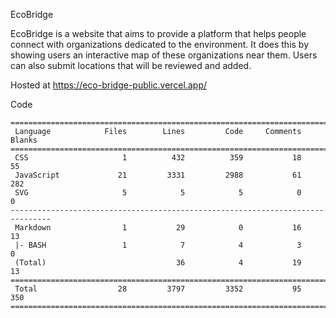 EcoBridge

EcoBridge is a website that aims to provide a platform that helps people connect with organizations dedicated to the environment. It does this by showing users an interactive map of these organizations near them. Users can also submit locations that will be reviewed and added.

Hosted at https://eco-bridge-public.vercel.app/

Code
```
===============================================================================
 Language            Files        Lines         Code     Comments       Blanks
===============================================================================
 CSS                     1          432          359           18           55
 JavaScript             21         3331         2988           61          282
 SVG                     5            5            5            0            0
-------------------------------------------------------------------------------
 Markdown                1           29            0           16           13
 |- BASH                 1            7            4            3            0
 (Total)                             36            4           19           13
===============================================================================
 Total                  28         3797         3352           95          350
===============================================================================
```

